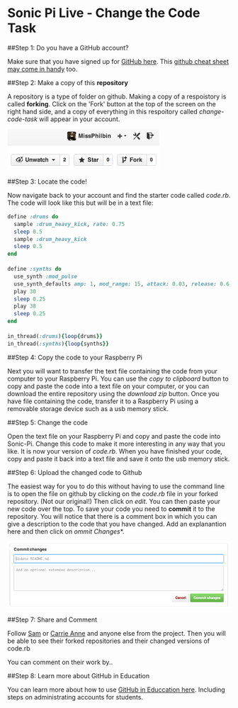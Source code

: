 # Sonic Pi Live - Change the Code Task

##Step 1: Do you have a GitHub account?

Make sure that you have signed up for [GitHub here](https://github.com/). This [github cheat sheet may come in handy](https://education.github.com/git-cheat-sheet-education.pdf) too.

##Step 2: Make a copy of this **repository**

A repository is a type of folder on github. Making a copy of a respoistory is called **forking**. Click on the 'Fork' button at the top of the screen on the right hand side, and a copy of everything in this respoitory called *change-code-task* will appear in your account.

![](forking.png)

##Step 3: Locate the code!

Now navigate back to your account and find the starter code called *code.rb*. The code will look like this but will be in a text file:

````ruby
define :drums do
  sample :drum_heavy_kick, rate: 0.75
  sleep 0.5
  sample :drum_heavy_kick
  sleep 0.5
end

define :synths do
  use_synth :mod_pulse
  use_synth_defaults amp: 1, mod_range: 15, attack: 0.03, release: 0.6, cutoff: 80, pulse_width: 0.2, mod_rate: 4
  play 30
  sleep 0.25
  play 38
  sleep 0.25
end

in_thread(:drums){loop{drums}}
in_thread(:synths){loop{synths}}
````

##Step 4: Copy the code to your Raspberry Pi

Next you will want to transfer the text file containing the code from your computer to your Raspberry Pi. You can use the *copy to clipboard* button to copy and paste the code into a text file on your computer, or you can download the entire repository using the *download zip* button. Once you have file containing the code, transfer it to a Raspberry Pi using a removable storage device such as a usb memory stick.

##Step 5: Change the code

Open the text file on your Raspberry Pi and copy and paste the code into Sonic-Pi. Change this code to make it more interesting in any way that you like. It is now your version of *code.rb*. When you have finished your code, copy and paste it back into a text file and save it onto the usb memory stick.

##Step 6: Upload the changed code to Github

The easiest way for you to do this without having to use the command line is to open the file on github by clicking on the *code.rb* file in your forked repository. (Not our original!) Then click on *edit*. You can then paste your new code over the top. To save your code you need to **commit** it to the repository. You will notice that there is a comment box in which you can give a description to the code that you have changed. Add an explanantion here and then click on *ommit Changes**.

![](commit.png)

##Step 7: Share and Comment

Follow [Sam](http://github.com/samaaron) or [Carrie Anne](http://github.com/missphilbin) and anyone else from the project. Then you will be able to see their forked repositories and their changed versions of code.rb

You can comment on their work by..

##Step 8: Learn more about GitHub in Education

You can learn more about how to use [GitHub in Educcation here](https://education.github.com/guide). Including steps on administrating accounts for students. 



